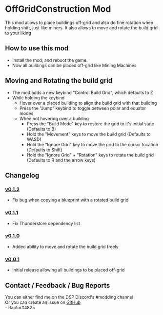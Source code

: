 # OffGridConstruction Mod

This mod allows to place buildings off-grid and also do fine rotation when holding shift, just like miners. It also allows to move and rotate the build grid to your liking

## How to use this mod

* Install the mod, and reboot the game.
* Now all buildings can be placed off-grid like Mining Machines

## Moving and Rotating the build grid

* The mod adds a new keybind "Control Build Grid", which defaults to Z
* While holding the keybind
    * Hover over a placed building to align the build grid with that building
    * Press the "Jump" keybind to toggle between polar and equator modes
    * When not hovering over a building
        * Press the "Build Mode" key to restore the grid to it's initial state (Defaults to B)
        * Hold the "Movement" keys to move the build grid (Defaults to WASD)
        * Hold the "Ignore Grid" key to move the grid to the cursor location (Defaults to Shift)
        * Hold the "Ignore Grid" + "Rotation" keys to rotate the build grid (Defaults to R and the arrow keys)

## Changelog

### [v0.1.2](https://dsp.thunderstore.io/package/Raptor/OffGridConstruction/0.1.2/)
* Fix bug when copying a blueprint with a rotated build grid

### [v0.1.1](https://dsp.thunderstore.io/package/Raptor/OffGridConstruction/0.1.1/)
* Fix Thunderstore dependency list

### [v0.1.0](https://dsp.thunderstore.io/package/Raptor/OffGridConstruction/0.1.0/)
* Added ability to move and rotate the build grid freely

### [v0.0.1](https://dsp.thunderstore.io/package/Raptor/OffGridConstruction/0.0.1/)
* Initial release allowing all buildings to be placed off-grid

## Contact / Feedback / Bug Reports

You can either find me on the DSP Discord's #modding channel  
Or you can create an issue on [GitHub](https://github.com/Velociraptor115/DSPMods)  
\- Raptor#4825